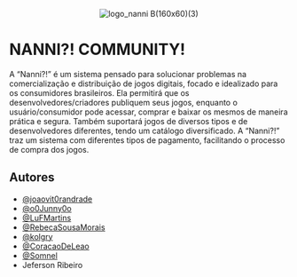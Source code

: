 
<div align="center">
  
  ![logo_nanni B(160x60)(3)](https://github.com/user-attachments/assets/aa18415c-bdcf-4cf3-aa1e-8522b48a818a)
  
</div>

# NANNI?! COMMUNITY!

A “Nanni?!” é um sistema pensado para solucionar problemas na comercialização e distribuição de jogos digitais, focado e idealizado para os consumidores brasileiros. Ela permitirá que os desenvolvedores/criadores publiquem seus jogos, enquanto o usuário/consumidor pode acessar, comprar e baixar os mesmos de maneira prática e segura. Também suportará jogos de diversos tipos e de desenvolvedores diferentes, tendo um catálogo diversificado. A “Nanni?!”  traz um sistema com diferentes tipos de pagamento, facilitando o processo de compra dos jogos.
## Autores

- [@joaovit0randrade](https://www.github.com/joaovit0randrade)
- [@o0Junny0o](https://www.github.com/o0Junny0o)
- [@LuFMartins](https://www.github.com/LuFMartins)
- [@RebecaSousaMorais](https://www.github.com/RebecaSousaMorais)
- [@kolgry](https://www.github.com/kolgry)
- [@CoracaoDeLeao](https://github.com/CoracaoDeLeao)
- [@Somnel](https://github.com/Somnel)
- Jeferson Ribeiro



